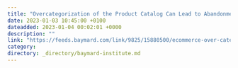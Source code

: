 ```yaml
---
title: "Overcategorization of the Product Catalog Can Lead to Abandonment (Yet 75% Get It Wrong)"
date: 2023-01-03 10:45:00 +0100
dateadded: 2023-01-04 00:02:01 +0000
description: ""
link: "https://feeds.baymard.com/link/9825/15880500/ecommerce-over-categorization"
category:
directory: _directory/baymard-institute.md
---
```


